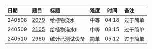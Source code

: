 | 日期     | 题目           | 标题      | 难度 |  时间   | 备注   |
|:-------|:-------------|:--------|:---|:-----:|:-----|
| 240508 | [2079][2079] | 给植物浇水   | 中等 | 04:18 | 过于简单 |
| 240509 | [2105][2105] | 给植物浇水II | 中等 | 08:15 | 过于简单 |
| 240510 | [2960][2960] | 统计已测试设备 | 简单 | 05:12 | 过于简单 |

[2079]: https://leetcode.cn/problems/watering-plants/description/

[2105]: https://leetcode.cn/problems/watering-plants-ii/description

[2960]: https://leetcode.cn/problems/count-tested-devices-after-test-operations/description/